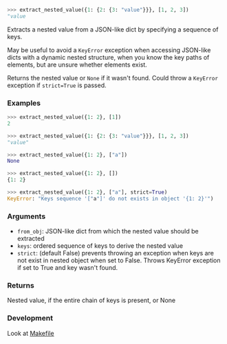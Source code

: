 ```python
>>> extract_nested_value({1: {2: {3: "value"}}}, [1, 2, 3])
"value
```

Extracts a nested value from a JSON-like dict by specifying a sequence of keys.

May be useful to avoid a `KeyError` exception when accessing JSON-like dicts with a dynamic nested structure,
when you know the key paths of elements, but are unsure whether elements exist.

Returns the nested value or `None` if it wasn't found. Could throw a `KeyError` exception if `strict=True` is passed.


### Examples
```python
>>> extract_nested_value({1: 2}, [1])
2

>>> extract_nested_value({1: {2: {3: "value"}}}, [1, 2, 3])
"value"

>>> extract_nested_value({1: 2}, ["a"])
None

>>> extract_nested_value({1: 2}, [])
{1: 2}

>>> extract_nested_value({1: 2}, ["a"], strict=True)
KeyError: "Keys sequence '["a"]' do not exists in object '{1: 2}'")
```

### Arguments
- `from_obj`: JSON-like dict from which the nested value should be extracted
- `keys`: ordered sequence of keys to derive the nested value
- `strict`: (default False) prevents throwing an exception when keys are not exist in nested object when set to False.
  Throws KeyError exception if set to True and key wasn't found.


### Returns
Nested value, if the entire chain of keys is present, or None

### Development
Look at [Makefile](./Makefile)

